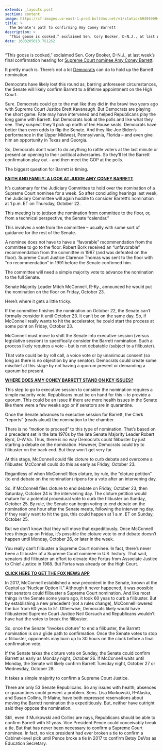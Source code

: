 ```yaml
--- 
extends: _layouts.post 
section: content 
image: https://cf-images.us-east-1.prod.boltdns.net/v1/static/694940094001/32688a22-8f45-4be2-b9fa-0fe1b69c26b0/008e468b-6b90-4f45-95fb-9b2a3741b602/1280x720/match/image.jpg 
title: > 
  The Senate's path to confirming Amy Coney Barrett 
description: > 
  “This goose is cooked,” exclaimed Sen. Cory Booker, D-N.J., at last week’s final confirmation hearing for Supreme Court nominee Amy Coney Barrett.So, once the Senate “invokes cloture” to end a filibuster, the Barrett nomination is on a glide path to confirmation.If the Senate takes the cloture vote on Sunday, the Senate could confirm Barrett as early as Monday night, October 26.Lisa Murkowski, R-Alaska, and Susan Collins, R-Maine, have both expressed reservations about moving the Barrett nomination this expeditiously.Still, even if Murkowski and Collins are nays, Republicans should be able to confirm Barrett with 51 yeas. 
date: 1603205013.781262 
--- 
```

<div><p class="speakable">&#8220;This goose is cooked,&#8221; exclaimed Sen. Cory Booker, D-N.J., at last week&#8217;s final confirmation hearing for <a href="https://www.foxnews.com/category/politics/judiciary/confirmation-of-amy-coney-barrett" target="_blank">Supreme Court nominee Amy Coney Barrett</a>.</p><p class="ad gam"></p><p class="ad gam"></p><p class="ad gam"></p><p class="speakable">It pretty much is. There&#8217;s not a lot <a href="https://www.foxnews.com/category/politics/elections/democrats" target="_blank">Democrats</a> can do to hold up the Barrett nomination. </p><p>Democrats have likely lost this round as, barring unforeseen circumstances, the Senate will likely confirm Barrett to a lifetime appointment on the High Court. </p><p>Sure. Democrats could go to the mat like they did in the brawl two years ago with Supreme Court Justice Brett Kavanaugh. But Democrats are playing the short game. Fate may have intervened and helped Republicans play the long game with Barrett. But Democrats look at the polls and like what they see. They suspect they&#8217;ll pick up north of ten House seats. Democrats have better than even odds to flip the Senate. And they like Joe Biden&#8217;s performance in the Upper Midwest, Pennsylvania, Florida &#8211; and even give him an opportunity in Texas and Georgia. </p><p class="ad gam"></p><p>So, Democrats don&#8217;t want to do anything to rattle voters at the last minute or present an opening to their political adversaries. So they&#8217;ll let the Barrett confirmation play out &#8211; and then meet the GOP at the polls.</p><p class="ad gam"></p><p>The biggest question for Barrett is timing. </p><p><strong><a href="https://www.foxnews.com/politics/faith-and-family-a-look-at-judge-amy-coney-barrett" target="_blank">FAITH AND FAMILY: A LOOK AT JUDGE AMY CONEY BARRETT</a></strong></p><p class="ad gam"></p><p>It&#8217;s customary for the Judiciary Committee to hold over the nomination of a Supreme Court nominee for a week. So after concluding hearings last week, the Judiciary Committee will again huddle to consider Barrett&#8217;s nomination at 1 p.m. ET on Thursday, October 22.</p><p class="ad gam"></p><p>This meeting is to jettison the nomination from committee to the floor, or, from a technical perspective, the Senate &#8220;calendar.&#8221;</p><p class="ad gam"></p><p>This involves a vote from the committee &#8211; usually with some sort of guidance for the rest of the Senate. </p><p class="ad gam"></p><p>A nominee does not have to have a &#8220;favorable&#8221; recommendation from the committee to go to the floor. Robert Bork received an &#8220;unfavorable&#8221; recommendation from the committee in 1987 (and was defeated on the floor). Supreme Court Justice Clarence Thomas was sent to the floor with &#8220;no recommendation&#8221; in 1991 before the Senate confirmed him.</p><p>The committee will need a simple majority vote to advance the nomination to the full Senate.</p><p>Senate Majority Leader Mitch McConnell, R-Ky., announced he would put the nomination on the floor on Friday, October 23. </p><p class="ad gam"></p><p class="ad gam"></p><p>Here&#8217;s where it gets a little tricky.</p><p>If the committee finishes the nomination on October 22, the Senate can&#8217;t formally consider it until October 23. It can&#8217;t be on the same day. So, if McConnell really wants to hit the accelerator, he could start the process at some point on Friday, October 23. </p><p class="ad gam"></p><p>McConnell must move to shift the Senate into executive session (versus legislative session) to specifically consider the Barrett nomination. Such a process likely requires a vote &#8211; but is not debatable (subject to a filibuster). </p><p class="ad gam"></p><p>That vote could be by roll call, a voice vote or by unanimous consent (so long as there is no objection by any senator). Democrats could create some mischief at this stage by not having a quorum present or demanding a quorum be present. </p><p class="ad gam"></p><p><strong><a href="https://www.foxnews.com/politics/amy-coney-barrett-case-rulings" target="_blank">WHERE DOES AMY CONEY BARRETT STAND ON KEY ISSUES?</a></strong></p><p>This step to go to executive session to consider the nomination requires a simple majority vote. Republicans must be on hand for this &#8211; to provide a quorum. This could be an issue if there are more health issues in the Senate like there were a few weeks ago or if senators are in quarantine.</p><p class="ad gam"></p><p>Once the Senate advances to executive session for Barrett, the Clerk &#8220;reports&#8221; (reads aloud) the nomination to the chamber.</p><p>There is no &#8220;motion to proceed&#8221; to this type of nomination. That&#8217;s based on a precedent set in the late 1970s by the late Senate Majority Leader Robert Byrd, D-W.Va. Thus, there is no way Democrats could filibuster by just starting a debate on the nomination. However, Democrats could try to filibuster on the back end. But they won&#8217;t get very far. </p><p class="ad gam"></p><p>At this stage, McConnell could file cloture to curb debate and overcome a filibuster. McConnell could do this as early as Friday, October 23. </p><p class="ad gam"></p><p class="ad gam"></p><p>Regardless of when McConnell files cloture, by rule, the &#8220;cloture petition&#8221; (to end debate on the nomination) ripens for a vote after an intervening day. </p><p>So, if McConnell files cloture to end debate on Friday, October 23, then Saturday, October 24 is the intervening day. The cloture petition would mature for a potential procedural vote to curb the filibuster on Sunday, October 25. By rule, the Senate can begin voting to end debate on the nomination one hour after the Senate meets, following the intervening day. If they really want to hit the gas, this could happen at 1 a.m. ET on Sunday, October 25.</p><p>But we don&#8217;t know that they will move that expeditiously. Once McConnell tees things up on Friday, it&#8217;s possible the cloture vote to end debate doesn&#8217;t happen until Monday, October 26, or later in the week.</p><p class="ad gam"></p><p class="ad gam"></p><p>You really can&#8217;t filibuster a Supreme Court nominee. In fact, there&#8217;s never been a filibuster of a Supreme Court nominee in U.S. history. That said, senators did filibuster an effort to elevate Abe Fortas from Associate Justice to Chief Justice in 1968. But Fortas was already on the High Court.</p><p><strong><a href="https://www.foxnews.com/apps-products" target="_blank">CLICK HERE TO GET THE FOX NEWS APP</a></strong></p><p>In 2017, McConnell established a new precedent in the Senate, known at the Capitol as &#8220;Nuclear Option II.&#8221; Although it never happened, it was possible that senators could filibuster a Supreme Court nomination. And like most things in the Senate some years ago, it took 60 yeas to curb a filibuster. But by establishing a new precedent (not a rules change), McConnell lowered the bar from 60 yeas to 51. Otherwise, Democrats likely would have filibustered Supreme Court Justice Neil Gorsuch and Republicans wouldn&#8217;t have had the votes to break the filibuster. </p><p class="ad gam"></p><p>So, once the Senate &#8220;invokes cloture&#8221; to end a filibuster, the Barrett nomination is on a glide path to confirmation. Once the Senate votes to stop a filibuster, opponents may burn up to 30 hours on the clock before a final confirmation vote. </p><p class="ad gam"></p><p class="ad gam"></p><p>If the Senate takes the cloture vote on Sunday, the Senate could confirm Barrett as early as Monday night, October 26. If McConnell waits until Monday, the Senate will likely confirm Barrett Tuesday night, October 27 or Wednesday, October 28. </p><p>It takes a simple majority to confirm a Supreme Court Justice.</p><p class="ad gam"></p><p>There are only 53 Senate Republicans. So any issues with health, absences or quarantines could present a problem. Sens. Lisa Murkowski, R-Alaska, and Susan Collins, R-Maine, have both expressed reservations about moving the Barrett nomination this expeditiously. But, neither have outright said they oppose the nomination. </p><p>Still, even if Murkowski and Collins are nays, Republicans should be able to confirm Barrett with 51 yeas. Vice President Pence could conceivably break a tie. But that has never been necessary to confirm a Supreme Court nominee. In fact, no vice president had ever broken a tie to confirm a Cabinet-level pick until Pence broke a tie in 2017 to confirm Betsy DeVos as Education Secretary.</p><p class="ad gam"></p></div>